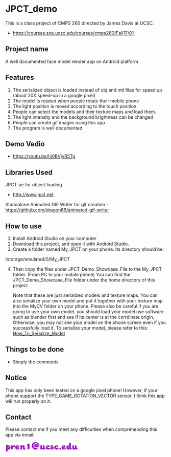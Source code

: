 # JPCT_demo
This is a class project of CMPS 260 directed by James Davis at UCSC.
- https://courses.soe.ucsc.edu/courses/cmps260/Fall17/01
## Project name
A well documented face model render app on Android platform
## Features
1. The serialized object is loaded instead of obj and mtl files for speed up (about 20X speed-up in a google pixel)
2. The model is rotated when people rotate their mobile phone
3. The light position is moved according to the touch position
4. People can select the models and their texture maps and load them.
5. The light intensity and the background brightness can be changed
6. People can create gif images using this app
7. The program is well documented
## Demo Vedio
- https://youtu.be/hi0BVjvR5Tg
## Libraries Used
JPCT-ae for object loading
- http://www.jpct.net

Standalone Animated GIF Writer for gif creation
-https://github.com/dragon66/animated-gif-writer
## How to use
1. Install Android Studio on your computer
2. Download this project, and open it with Android Studio.
3. Create a folder named My_JPCT on your phone. Its directory should be:

/storage/emulated/0/My_JPCT

4. Then copy the files under JPCT_Demo_Showcase_File to the My_JPCT folder. (From PC to your mobile phone) You can find the JPCT_Demo_Showcase_File folder under the home directory of this project.

   Note that these are just serialized models and texture maps. You can also serialize your own model and put it together with your texture map into the MyCV folder on your phone.
   Please also be careful if you are going to use your own model, you should load your model use software such as blender first and see if its center is at the corrdinate origin. Otherwise, you may not see your model on the phone screen even if you successfully load it.
   To serialize your model, please refer to this:
[How_To_Serialize_Model](How_To_Serialize_Model.md)
## Things to be done
- Simply the comments 
## Notice
This app has only been tested on a google pixel phone! However, if your phone support the TYPE_GAME_ROTATION_VECTOR sensor, I think this app will run properly on it.
## Contact
Please contact me if you meet any difficulties when comprehending this app via email:

![image](https://github.com/pren1/JPCT_demo/raw/master/output2.png)
